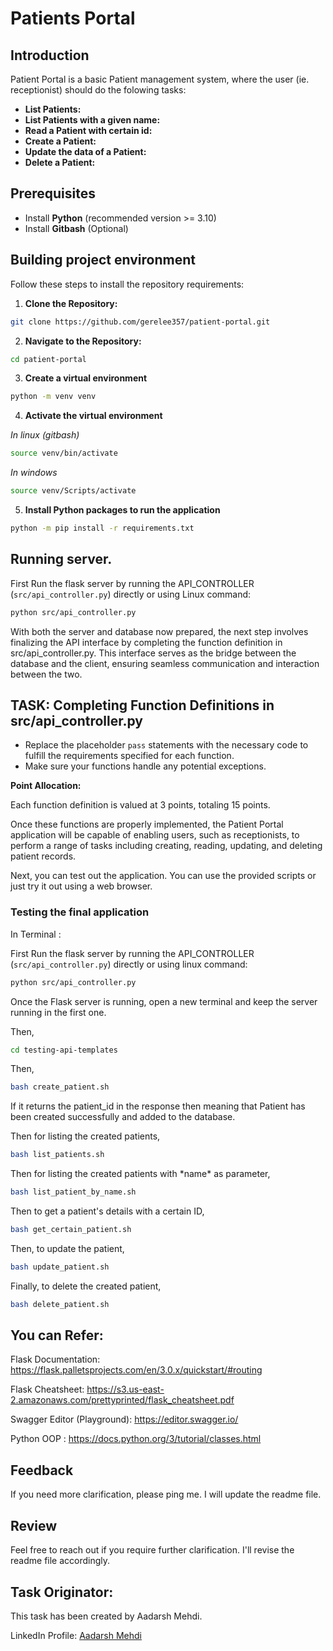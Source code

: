 # Patients Portal

## Introduction

Patient Portal is a basic Patient management system, where the user (ie. receptionist) should do the folowing tasks:
- **List Patients:**
- **List Patients with a given name:**
- **Read a Patient with certain id:**
- **Create a Patient:**
- **Update the data of a Patient:**
- **Delete a Patient:**

## Prerequisites

- Install **Python** (recommended version >= 3.10)
- Install **Gitbash** (Optional)

## Building project environment

Follow these steps to install the repository requirements:

1. **Clone the Repository:**

```bash
git clone https://github.com/gerelee357/patient-portal.git
```

2. **Navigate to the Repository:**
```bash
cd patient-portal
```

3. **Create a virtual environment**
```bash
python -m venv venv
```

4. **Activate the virtual environment**

*In linux (gitbash)*

```bash
source venv/bin/activate
```

*In windows*
```bash
source venv/Scripts/activate
```

5. **Install Python packages to run the application**
```bash
python -m pip install -r requirements.txt
```

## Running server.
   
   First Run the flask server by running the API_CONTROLLER (`src/api_controller.py`) directly or using Linux command:
```bash
python src/api_controller.py
```

With both the server and database now prepared, the next step involves finalizing the API interface by completing the function definition in src/api_controller.py. This interface serves as the bridge between the database and the client, ensuring seamless communication and interaction between the two.  

## TASK: Completing Function Definitions in src/api_controller.py

- Replace the placeholder `pass` statements with the necessary code to fulfill the requirements specified for each function. 
- Make sure your functions handle any potential exceptions.

**Point Allocation:** 

Each function definition is valued at 3 points, totaling 15 points.

Once these functions are properly implemented, the Patient Portal application will be capable of enabling users, such as receptionists, to perform a range of tasks including creating, reading, updating, and deleting patient records.


Next, you can test out the application. You can use the provided scripts or just try it out using a web browser.

### Testing the final application

In Terminal :

First Run the flask server by running the API_CONTROLLER (`src/api_controller.py`) directly or using linux command:
```bash
python src/api_controller.py
```
Once the Flask server is running, open a new terminal and keep the server running in the first one.

Then,
```bash
cd testing-api-templates
```

Then,
```bash
bash create_patient.sh
```

If it returns the patient_id in the response then meaning that Patient has been created successfully and added to the database.

Then for listing the created patients,
```bash
bash list_patients.sh
```

Then for listing the created patients with \*name\* as parameter,
```bash
bash list_patient_by_name.sh
```

Then to get a patient's details with a certain ID,
```bash
bash get_certain_patient.sh
```

Then, to update the patient,
```bash
bash update_patient.sh
```

Finally, to delete the created patient,
```bash
bash delete_patient.sh
```


## You can Refer:

Flask Documentation: https://flask.palletsprojects.com/en/3.0.x/quickstart/#routing

Flask Cheatsheet: https://s3.us-east-2.amazonaws.com/prettyprinted/flask_cheatsheet.pdf

Swagger Editor (Playground): https://editor.swagger.io/

Python OOP : https://docs.python.org/3/tutorial/classes.html


## Feedback

If you need more clarification, please ping me. I will update the readme file.

## Review

Feel free to reach out if you require further clarification. I'll revise the readme file accordingly.

## Task Originator:

This task has been created by Aadarsh Mehdi.

LinkedIn Profile: [Aadarsh Mehdi](https://www.linkedin.com/in/aadarsh-mehdi-73754b13b/)
